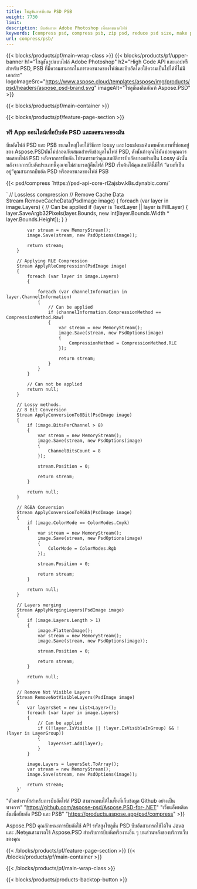 ```yaml
---
title: โซลูชันการบีบอัด PSD PSB
weight: 7730
limit: 
description: บีบอัดภาพ Adobe Photoshop เพื่อลดขนาดไฟล์
keywords: [compress psd, compress psb, zip psd, reduce psd size, make psd smaller, remove unnecessary psd data, remove odd psd layers]
url: compress/psb/
---
```

{{< blocks/products/pf/main-wrap-class >}}
{{< blocks/products/pf/upper-banner h1="โซลูชันรูปแบบไฟล์ Adobe Photoshop" h2="High Code API และแอปฟรีสำหรับ PSD, PSB ที่มีความสามารถในการลดขนาดของไฟล์และบีบอัดโดยใช้ความเป็นไปได้ที่ไม่มีเอกสาร" logoImageSrc="https://www.aspose.cloud/templates/aspose/img/products/psd/headers/aspose_psd-brand.svg" imageAlt="โซลูชันผลิตภัณฑ์ Aspose.PSD" >}}

{{< blocks/products/pf/main-container >}}

{{< blocks/products/pf/feature-page-section >}}
<h3 class="headingpdleft">ฟรี App ออนไลน์เพื่อบีบอัด PSD และลดขนาดของมัน</h3>
<p>บีบอัดไฟล์ PSD และ PSB ขนาดใหญ่โดยใช้วิธีการ lossy และ losslessค้นพบศักยภาพที่ซ่อนอยู่ของ Aspose.PSDมันไม่ปลอดภัยเสมอสำหรับข้อมูลในไฟล์ PSD, ดังนั้นถ้าคุณใช้มันบ่อยคุณควรทดสอบไฟล์ PSD หลังจากการบีบอัด.โปรดทราบว่าคุณสมบัติการบีบอัดบางอย่างเป็น Lossy ดังนั้นหลังจากการบีบอัดประเภทนี้คุณจะไม่สามารถกู้คืนไฟล์ PSD เริ่มต้นได้คุณสมบัตินี้มีให้ “ตามที่เป็นอยู่”คุณสามารถบีบอัด PSD หรือลดขนาดของไฟล์ PSB</p>
{{< psd/compress `https://psd-api-core-rl2ajsbv.k8s.dynabic.com/` 

`      // Lossless compression
        // Remove Cache Data			
        Stream RemoveCacheData(PsdImage image)
        {
            foreach (var layer in image.Layers)
            {
                // Can be applied
                if (layer is TextLayer || layer is FillLayer)
                {
                    layer.SaveArgb32Pixels(layer.Bounds, new int[layer.Bounds.Width * layer.Bounds.Height]);
                }
            }

            var stream = new MemoryStream();
            image.Save(stream, new PsdOptions(image));

            return stream;
        }

        // Applying RLE Compression
        Stream ApplyRleCompression(PsdImage image)
        {
            foreach (var layer in image.Layers)
            {

                foreach (var channelInformation in layer.ChannelInformation)
                {
                    // Can be applied
                    if (channelInformation.CompressionMethod == CompressionMethod.Raw)
                    {
                        var stream = new MemoryStream();
                        image.Save(stream, new PsdOptions(image)
                        {
                            CompressionMethod = CompressionMethod.RLE
                        });

                        return stream;
                    }
                }
            }

            // Can not be applied
            return null;
        }

        // Lossy methods.
        // 8 Bit Conversion
        Stream ApplyConversionTo8Bit(PsdImage image)
        {
            if (image.BitsPerChannel > 8)
            {
                var stream = new MemoryStream();
                image.Save(stream, new PsdOptions(image)
                {
                    ChannelBitsCount = 8
                });

                stream.Position = 0;

                return stream;
            }

            return null;
        }
       
        // RGBA Conversion
        Stream ApplyConversionToRGBA(PsdImage image)
        {
            if (image.ColorMode == ColorModes.Cmyk)
            {
                var stream = new MemoryStream();
                image.Save(stream, new PsdOptions(image)
                {
                    ColorMode = ColorModes.Rgb
                });

                stream.Position = 0;

                return stream;
            }

            return null;
        }

        // Layers merging
        Stream ApplyMergingLayers(PsdImage image)
        {
            if (image.Layers.Length > 1)
            {
                image.FlattenImage();
                var stream = new MemoryStream();
                image.Save(stream, new PsdOptions(image));

                stream.Position = 0;

                return stream;
            }

            return null;
        }

        // Remove Not Visible Layers
        Stream RemoveNotVisibleLayers(PsdImage image)
        {
            var layersSet = new List<Layer>();
            foreach (var layer in image.Layers)
            {
                // Can be applied
                if ((!layer.IsVisible || !layer.IsVisibleInGroup) && !(layer is LayerGroup))
                {
                    layersSet.Add(layer);
                }
            }

            image.Layers = layersSet.ToArray();
            var stream = new MemoryStream();
            image.Save(stream, new PsdOptions(image));

            return stream;
        }` 
"ตัวอย่างรหัสสำหรับการบีบอัดไฟล์ PSD สามารถพบได้ในพื้นที่เก็บข้อมูล Github อย่างเป็นทางการ"  "https://github.com/aspose-psd/Aspose.PSD-for-.NET" 
"เว็บแอ็พพลิเคชันเพื่อบีบอัด PSD และ PSB" "https://products.aspose.app/psd/compress" >}}
<p>Aspose.PSD คุณลักษณะการบีบอัดใช้ API รหัสสูงโซลูชั่น PSD บีบอัดสามารถใช้ได้ใน Java และ .Netคุณสามารถใช้ Aspose.PSD สำหรับการบีบอัดหรืองานอื่น ๆ บนส่วนหลังของบริการเว็บของคุณ</p>
{{< /blocks/products/pf/feature-page-section >}}
{{< /blocks/products/pf/main-container >}}


{{< /blocks/products/pf/main-wrap-class >}}

{{< blocks/products/products-backtop-button >}}
